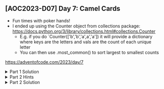 ## [AOC2023-D07] Day 7: Camel Cards
- Fun times with poker hands!
- I ended up using the Counter object from collections package: https://docs.python.org/3/library/collections.html#collections.Counter
  - E.g. if you do `Counter(['b','b','a',a','a']) it will provide a dictionary where keys are the letters and vals are the count of each unique letter
  - You can then use .most_common() to sort largest to smallest counts

https://adventofcode.com/2023/day/7

<details>
  <summary>Part 1 Solution</summary>
  I first made a function that categorizes the hand as "Five of a kind", "Four of a kind", etc. then put the hands, bids, and hand types as columns in a DataFrame. To easily sort, I first converted all the letter cards (T, J, Q, K, A) into letters: **cardMap = {'T':'t', 'J':'u', 'Q':'x', 'K':'y', 'A':'z'}**.
  
  Then at the end when you sort the table, you can sort first on the type category rank, and then alphabetically by hand if needed.
  
  ```python
  #%% Source files
  import pandas as pd
  from collections import Counter
  
  fPath = "../aoc-2023-Src/"
  # f = open(fPath+"d7DemoInputs.txt", "r")
  f = open(fPath+"d7ActualInputs.txt", "r")
  inputs = f.read()
  
  #Replace Map for easy sort
  cardMap = {'T':'t', 'J':'u', 'Q':'x', 'K':'y', 'A':'z'}
  for key, val in cardMap.items():
      inputs = inputs.replace(key,val)
  lines = inputs.splitlines()

  
  #%% Part 1
  def pokerHand(hand):
      cards = [*hand]
      counter = Counter(cards)
      sortHand = counter.most_common()
      mostCommon = sortHand[0][-1]
      if mostCommon == 5:
          return "Five of a kind"
      elif mostCommon == 4:
          return "Four of a kind"
      elif mostCommon == 3:
          if sortHand[1][-1] == 2:
              return "Full house"
          else:
              return "Three of a kind"
      elif mostCommon == 2:
          if sortHand[1][-1] == 2:
              return "Two pair"
          else:
              return "One pair"
      else:
          return "High card"

  hands = [l.split()[0] for l in lines]
  bids = [int(l.split()[-1]) for l in lines]
  ranks = ['High card','One pair','Two pair', 'Three of a kind', 'Full house', 'Four of a kind', 'Five of a kind']
  ranksMap = {key:idx for idx, key in enumerate(ranks)}
  types = [pokerHand(hand) for hand in hands]
      
  df = pd.DataFrame({'Card':hands,'Bid':bids,'Type':types})
  df['Type Rank'] = df['Type'].map(ranksMap)
  
  df = df.sort_values(['Type Rank','Card'])
  df = df.reset_index(drop=True)
  df['Rank #'] = df.index + 1
  df['Winnings'] = df['Rank #'] * df['Bid']
  print("Part 1", df['Winnings'].sum())

  ```
</details>

<details>
  <summary>Part 2 Hints</summary>
  Part 2 was fairly easy given how I had solved Part 1 by replacing the letter cards with new letters. I just replaced my old 'u' (which was originally 'J') with the symbol '0'. I then made a new function to categorize poker hands by checking if there are any '0' in the hand string. If there are, replace with the most common character/card. Careful for hands that are full of Jacks!
</details>
<details>
  <summary>Part 2 Solution</summary>
  
  ```python
  #%% Part 2
  #Replace J (in this case u) with '0'
  def pokerHand_pt2(hand):
      cards = [*hand]    
      counter = Counter(cards)
      if "0" in hand and counter['0'] == 5:
          return "Five of a kind"
      if "0" in hand: #joker
          cardsNoJ = [*hand.replace("0","")]    
          counterNoJ = Counter(cardsNoJ)
          bestCard = counterNoJ.most_common()[0][0]
          hand = hand.replace("0",bestCard)
          cards = [*hand]    
          counter = Counter(cards)
      return pokerHand(hand)
  
  hands2 = [hand.replace('u','0') for hand in hands]
  types2 = [pokerHand_pt2(hand) for hand in hands2]
  df2 = pd.DataFrame({'Card':hands2,'Bid':bids,'Type':types2})
  df2['Type Rank'] = df2['Type'].map(ranksMap)
  
  df2 = df2.sort_values(['Type Rank','Card'])
  df2 = df2.reset_index(drop=True)
  df2['Rank #'] = df2.index + 1
  df2['Winnings'] = df2['Rank #'] * df2['Bid']
  print("Part 2", df2['Winnings'].sum())

  ```
</details>

